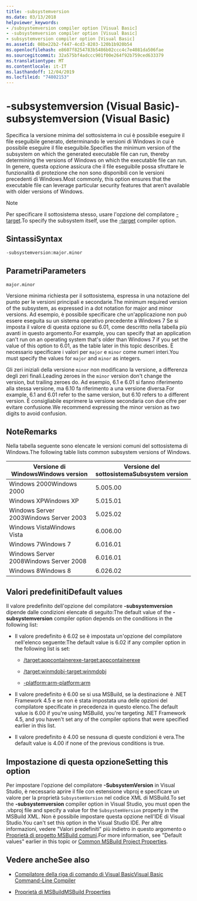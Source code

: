 ```yaml
---
title: -subsystemversion
ms.date: 03/13/2018
helpviewer_keywords:
- /subsystemversion compiler option [Visual Basic]
- -subsystemversion compiler option [Visual Basic]
- subsystemversion compiler option [Visual Basic]
ms.assetid: 08be22b2-f447-4cd3-8203-120b1b920b54
ms.openlocfilehash: e8607f8254783b5486b02ccc4c7e4081da506fae
ms.sourcegitcommit: 32a575bf4adccc901f00e264f92b759ced633379
ms.translationtype: MT
ms.contentlocale: it-IT
ms.lasthandoff: 12/04/2019
ms.locfileid: "74802153"
---
```

# <a name="-subsystemversion-visual-basic"></a><span data-ttu-id="009ae-102">-subsystemversion (Visual Basic)</span><span class="sxs-lookup"><span data-stu-id="009ae-102">-subsystemversion (Visual Basic)</span></span>

<span data-ttu-id="009ae-103">Specifica la versione minima del sottosistema in cui è possibile eseguire il file eseguibile generato, determinando le versioni di Windows in cui è possibile eseguire il file eseguibile.</span><span class="sxs-lookup"><span data-stu-id="009ae-103">Specifies the minimum version of the subsystem on which the generated executable file can run, thereby determining the versions of Windows on which the executable file can run.</span></span> <span data-ttu-id="009ae-104">In genere, questa opzione assicura che il file eseguibile possa sfruttare le funzionalità di protezione che non sono disponibili con le versioni precedenti di Windows.</span><span class="sxs-lookup"><span data-stu-id="009ae-104">Most commonly, this option ensures that the executable file can leverage particular security features that aren’t available with older versions of Windows.</span></span>

> [!NOTE]
> <span data-ttu-id="009ae-105">Per specificare il sottosistema stesso, usare l'opzione del compilatore [-target](../../../csharp/language-reference/compiler-options/target-compiler-option.md).</span><span class="sxs-lookup"><span data-stu-id="009ae-105">To specify the subsystem itself, use the [-target](../../../csharp/language-reference/compiler-options/target-compiler-option.md) compiler option.</span></span>

## <a name="syntax"></a><span data-ttu-id="009ae-106">Sintassi</span><span class="sxs-lookup"><span data-stu-id="009ae-106">Syntax</span></span>

```vb
-subsystemversion:major.minor
```

## <a name="parameters"></a><span data-ttu-id="009ae-107">Parametri</span><span class="sxs-lookup"><span data-stu-id="009ae-107">Parameters</span></span>

`major.minor`

<span data-ttu-id="009ae-108">Versione minima richiesta per il sottosistema, espressa in una notazione del punto per le versioni principali e secondarie.</span><span class="sxs-lookup"><span data-stu-id="009ae-108">The minimum required version of the subsystem, as expressed in a dot notation for major and minor versions.</span></span> <span data-ttu-id="009ae-109">Ad esempio, è possibile specificare che un'applicazione non può essere eseguita su un sistema operativo precedente a Windows 7 Se si imposta il valore di questa opzione su 6.01, come descritto nella tabella più avanti in questo argomento.</span><span class="sxs-lookup"><span data-stu-id="009ae-109">For example, you can specify that an application can't run on an operating system that's older than Windows 7 if you set the value of this option to 6.01, as the table later in this topic describes.</span></span> <span data-ttu-id="009ae-110">È necessario specificare i valori per `major` e `minor` come numeri interi.</span><span class="sxs-lookup"><span data-stu-id="009ae-110">You must specify the values for `major` and `minor` as integers.</span></span>

<span data-ttu-id="009ae-111">Gli zeri iniziali della versione `minor` non modificano la versione, a differenza degli zeri finali.</span><span class="sxs-lookup"><span data-stu-id="009ae-111">Leading zeroes in the `minor` version don't change the version, but trailing zeroes do.</span></span> <span data-ttu-id="009ae-112">Ad esempio, 6.1 e 6.01 si fanno riferimento alla stessa versione, ma 6.10 fa riferimento a una versione diversa.</span><span class="sxs-lookup"><span data-stu-id="009ae-112">For example, 6.1 and 6.01 refer to the same version, but 6.10 refers to a different version.</span></span> <span data-ttu-id="009ae-113">È consigliabile esprimere la versione secondaria con due cifre per evitare confusione.</span><span class="sxs-lookup"><span data-stu-id="009ae-113">We recommend expressing the minor version as two digits to avoid confusion.</span></span>

## <a name="remarks"></a><span data-ttu-id="009ae-114">Note</span><span class="sxs-lookup"><span data-stu-id="009ae-114">Remarks</span></span>

<span data-ttu-id="009ae-115">Nella tabella seguente sono elencate le versioni comuni del sottosistema di Windows.</span><span class="sxs-lookup"><span data-stu-id="009ae-115">The following table lists common subsystem versions of Windows.</span></span>

|<span data-ttu-id="009ae-116">Versione di Windows</span><span class="sxs-lookup"><span data-stu-id="009ae-116">Windows version</span></span>|<span data-ttu-id="009ae-117">Versione del sottosistema</span><span class="sxs-lookup"><span data-stu-id="009ae-117">Subsystem version</span></span>|
|---------------------|-----------------------|
|<span data-ttu-id="009ae-118">Windows 2000</span><span class="sxs-lookup"><span data-stu-id="009ae-118">Windows 2000</span></span>|<span data-ttu-id="009ae-119">5.00</span><span class="sxs-lookup"><span data-stu-id="009ae-119">5.00</span></span>|
|<span data-ttu-id="009ae-120">Windows XP</span><span class="sxs-lookup"><span data-stu-id="009ae-120">Windows XP</span></span>|<span data-ttu-id="009ae-121">5.01</span><span class="sxs-lookup"><span data-stu-id="009ae-121">5.01</span></span>|
|<span data-ttu-id="009ae-122">Windows Server 2003</span><span class="sxs-lookup"><span data-stu-id="009ae-122">Windows Server 2003</span></span>|<span data-ttu-id="009ae-123">5.02</span><span class="sxs-lookup"><span data-stu-id="009ae-123">5.02</span></span>|
|<span data-ttu-id="009ae-124">Windows Vista</span><span class="sxs-lookup"><span data-stu-id="009ae-124">Windows Vista</span></span>|<span data-ttu-id="009ae-125">6.00</span><span class="sxs-lookup"><span data-stu-id="009ae-125">6.00</span></span>|
|<span data-ttu-id="009ae-126">Windows 7</span><span class="sxs-lookup"><span data-stu-id="009ae-126">Windows 7</span></span>|<span data-ttu-id="009ae-127">6.01</span><span class="sxs-lookup"><span data-stu-id="009ae-127">6.01</span></span>|
|<span data-ttu-id="009ae-128">Windows Server 2008</span><span class="sxs-lookup"><span data-stu-id="009ae-128">Windows Server 2008</span></span>|<span data-ttu-id="009ae-129">6.01</span><span class="sxs-lookup"><span data-stu-id="009ae-129">6.01</span></span>|
|<span data-ttu-id="009ae-130">Windows 8</span><span class="sxs-lookup"><span data-stu-id="009ae-130">Windows 8</span></span>|<span data-ttu-id="009ae-131">6.02</span><span class="sxs-lookup"><span data-stu-id="009ae-131">6.02</span></span>|

## <a name="default-values"></a><span data-ttu-id="009ae-132">Valori predefiniti</span><span class="sxs-lookup"><span data-stu-id="009ae-132">Default values</span></span>

<span data-ttu-id="009ae-133">Il valore predefinito dell'opzione del compilatore **-subsystemversion** dipende dalle condizioni elencate di seguito:</span><span class="sxs-lookup"><span data-stu-id="009ae-133">The default value of the **-subsystemversion** compiler option depends on the conditions in the following list:</span></span>

- <span data-ttu-id="009ae-134">Il valore predefinito è 6.02 se è impostata un'opzione del compilatore nell'elenco seguente:</span><span class="sxs-lookup"><span data-stu-id="009ae-134">The default value is 6.02 if any compiler option in the following list is set:</span></span>

  - [<span data-ttu-id="009ae-135">/target:appcontainerexe</span><span class="sxs-lookup"><span data-stu-id="009ae-135">-target:appcontainerexe</span></span>](../../../visual-basic/reference/command-line-compiler/target.md)

  - [<span data-ttu-id="009ae-136">/target:winmdobj</span><span class="sxs-lookup"><span data-stu-id="009ae-136">-target:winmdobj</span></span>](../../../visual-basic/reference/command-line-compiler/target.md)

  - [<span data-ttu-id="009ae-137">-platform:arm</span><span class="sxs-lookup"><span data-stu-id="009ae-137">-platform:arm</span></span>](../../../visual-basic/reference/command-line-compiler/platform.md)

- <span data-ttu-id="009ae-138">Il valore predefinito è 6.00 se si usa MSBuild, se la destinazione è .NET Framework 4.5 e se non è stata impostata una delle opzioni del compilatore specificate in precedenza in questo elenco.</span><span class="sxs-lookup"><span data-stu-id="009ae-138">The default value is 6.00 if you're using MSBuild, you're targeting .NET Framework 4.5, and you haven't set any of the compiler options that were specified earlier in this list.</span></span>

- <span data-ttu-id="009ae-139">Il valore predefinito è 4.00 se nessuna di queste condizioni è vera.</span><span class="sxs-lookup"><span data-stu-id="009ae-139">The default value is 4.00 if none of the previous conditions is true.</span></span>

## <a name="setting-this-option"></a><span data-ttu-id="009ae-140">Impostazione di questa opzione</span><span class="sxs-lookup"><span data-stu-id="009ae-140">Setting this option</span></span>

<span data-ttu-id="009ae-141">Per impostare l'opzione del compilatore **-SubsystemVersion** in Visual Studio, è necessario aprire il file con estensione vbproj e specificare un valore per la proprietà `SubsystemVersion` nel codice XML di MSBuild.</span><span class="sxs-lookup"><span data-stu-id="009ae-141">To set the **-subsystemversion** compiler option in Visual Studio, you must open the .vbproj file and specify a value for the `SubsystemVersion` property in the MSBuild XML.</span></span> <span data-ttu-id="009ae-142">Non è possibile impostare questa opzione nell'IDE di Visual Studio.</span><span class="sxs-lookup"><span data-stu-id="009ae-142">You can't set this option in the Visual Studio IDE.</span></span> <span data-ttu-id="009ae-143">Per altre informazioni, vedere "Valori predefiniti" più indietro in questo argomento o [Proprietà di progetto MSBuild comuni](/visualstudio/msbuild/common-msbuild-project-properties).</span><span class="sxs-lookup"><span data-stu-id="009ae-143">For more information, see "Default values" earlier in this topic or [Common MSBuild Project Properties](/visualstudio/msbuild/common-msbuild-project-properties).</span></span>

## <a name="see-also"></a><span data-ttu-id="009ae-144">Vedere anche</span><span class="sxs-lookup"><span data-stu-id="009ae-144">See also</span></span>

- [<span data-ttu-id="009ae-145">Compilatore della riga di comando di Visual Basic</span><span class="sxs-lookup"><span data-stu-id="009ae-145">Visual Basic Command-Line Compiler</span></span>](../../../visual-basic/reference/command-line-compiler/index.md)

- [<span data-ttu-id="009ae-146">Proprietà di MSBuild</span><span class="sxs-lookup"><span data-stu-id="009ae-146">MSBuild Properties</span></span>](/visualstudio/msbuild/msbuild-properties)
